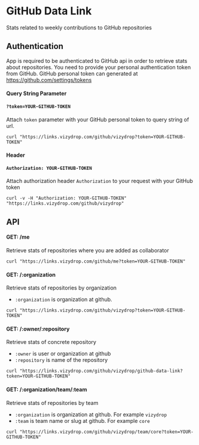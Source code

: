 # GitHub Data Link
Stats related to weekly contributions to GitHub repositories
 
## Authentication
App is required to be authenticated to GitHub api in order to retrieve stats about repositories. You need to provide your personal authentication token from GitHub. GitHub personal token can generated at https://github.com/settings/tokens

#### Query String Parameter
#### ``?token=YOUR-GITHUB-TOKEN``
Attach ``token`` parameter with your GitHub personal token to query string of url.

``
curl "https://links.vizydrop.com/github/vizydrop?token=YOUR-GITHUB-TOKEN" 
``

#### Header

#### ``Authorization: YOUR-GITHUB-TOKEN``  
Attach authorization header ``Authorization`` to your request with your GitHub token
  
``
 curl -v -H "Authorization: YOUR-GITHUB-TOKEN" "https://links.vizydrop.com/github/vizydrop"  
``
## API


#### GET: /me 
Retrieve stats of repositories where you are added as collaborator 

``
curl "https://links.vizydrop.com/github/me?token=YOUR-GITHUB-TOKEN" 
``

#### GET: /:organization
Retrieve stats of repositories by organization 
- ``:organization`` is organization at github.

``
curl "https://links.vizydrop.com/github/vizydrop?token=YOUR-GITHUB-TOKEN" 
``
 
#### GET: /:owner/:repository
Retrieve stats of concrete repository 
- ``:owner`` is user or organization at github
- ``:repository`` is name of the repository

``
curl "https://links.vizydrop.com/github/vizydrop/github-data-link?token=YOUR-GITHUB-TOKEN" 
``
 
#### GET: /:organization/team/:team
Retrieve stats of repositories by team 
- ``:organization`` is organization at github. For example ``vizydrop`` 
- ``:team`` is team name or slug at github. For example ``core`` 

``
curl "https://links.vizydrop.com/github/vizydrop/team/core?token=YOUR-GITHUB-TOKEN" 
``
